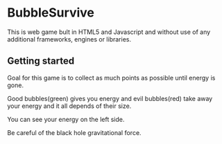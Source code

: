 BubbleSurvive
=========================

This is web game bult in HTML5 and Javascript and without use of any additional frameworks, engines or libraries.


Getting started
----------------------

Goal for this game is to collect as much points as possible until energy is gone. 

Good bubbles(green) gives you energy and evil bubbles(red) take away your energy and it all depends of their size.

You can see your energy on the left side.

Be careful of the black hole gravitational force.
